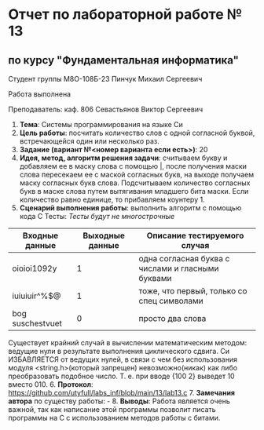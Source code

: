 # Отчет по лабораторной работе № 13
## по курсу "Фундаментальная информатика"

Студент группы М8О-108Б-23 Пинчук Михаил Сергеевич

Работа выполнена 

Преподаватель: каф. 806 Севастьянов Виктор Сергеевич

1. **Тема**: Системы программирования на языке Си
2. **Цель работы**: посчитать количество слов с одной согласной буквой, встречающейся один или несколько раз.
3. **Задание (вариант №<номер варианта если есть>)**: 20
4. **Идея, метод, алгоритм решения задачи**: считываем букву и добавляем ее в маску слова с помощью |, после получения маски слова пересекаем ее с маской согласных букв, на выходе получаем маску согласных букв слова. Подсчитываем количество согласных букв в маске слова путем вытягивания младшего бита маски. Если количество равно единице, то прибавляем коунтеру 1.
5. **Сценарий выполнения работы**: выполнить алгоритм с помощью кода С
Тесты:
*Тесты будут не многострочные*

| Входные данные    | Выходные данные  | Описание тестируемого случая                   |
|-------------------|-----------------|-------------------------------------------------|
| oioioi1092y       |1                |одна согласная буква с числами и гласными буквами|
| iuiuiuir^%$@      |1                | тоже, что первый, только со спец символами      |
| bog suschestvuet  |0                | просто два слова                                 |
Существует крайний случай в вычислении математическим методом: ведущие нули в результате выполнения циклического сдвига.
Си ИЗБАВЛЯЕТСЯ от ведущих нулей, в связи с чем без использования модуля <string.h>(который запрещен) невозможно(никак) как либо преобразовать подобное число.
Т. е. при вводе {100 2} выведет 10 вместо 010.
6. **Протокол**: https://github.com/utyfull/labs_inf/blob/main/13/lab13.c
7. **Замечания автора** по существу работы: -
8. **Выводы**: Работа является очень важной, так как написание этой программы позволит писать программы на С с использованием методов работы с битами.